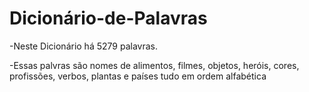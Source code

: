 # Dicionário-de-Palavras
-Neste Dicionário há 5279 palavras.

-Essas palvras são nomes de alimentos, filmes, objetos, heróis, cores, profissões, verbos, plantas e países tudo em ordem alfabética
